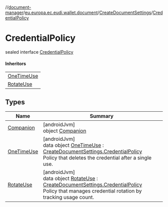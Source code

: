 //[document-manager](../../../../index.md)/[eu.europa.ec.eudi.wallet.document](../../index.md)/[CreateDocumentSettings](../index.md)/[CredentialPolicy](index.md)

# CredentialPolicy

sealed interface [CredentialPolicy](index.md)

#### Inheritors

| |
|---|
| [OneTimeUse](-one-time-use/index.md) |
| [RotateUse](-rotate-use/index.md) |

## Types

| Name | Summary |
|---|---|
| [Companion](-companion/index.md) | [androidJvm]<br>object [Companion](-companion/index.md) |
| [OneTimeUse](-one-time-use/index.md) | [androidJvm]<br>data object [OneTimeUse](-one-time-use/index.md) : [CreateDocumentSettings.CredentialPolicy](index.md)<br>Policy that deletes the credential after a single use. |
| [RotateUse](-rotate-use/index.md) | [androidJvm]<br>data object [RotateUse](-rotate-use/index.md) : [CreateDocumentSettings.CredentialPolicy](index.md)<br>Policy that manages credential rotation by tracking usage count. |
